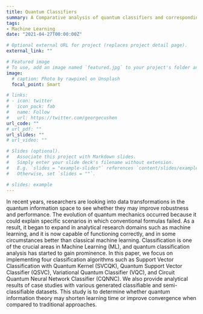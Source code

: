 ```yaml
---
title: Quantum Classifiers
summary: A Comparative analysis of quantum classifiers and corresponding classical classifiers.
tags:
- Machine Learning
date: "2021-04-27T00:00:00Z"

# Optional external URL for project (replaces project detail page).
external_link: ""

# Featured image
# To use, add an image named `featured.jpg` to your project's folder and keep this below section for caption. However, caption is optional. 
image:
  # caption: Photo by rawpixel on Unsplash
  focal_point: Smart

# links:
# - icon: twitter
#   icon_pack: fab
#   name: Follow
#   url: https://twitter.com/georgecushen
url_code: ""
# url_pdf: ""
url_slides: ""
# url_video: ""

# Slides (optional).
#   Associate this project with Markdown slides.
#   Simply enter your slide deck's filename without extension.
#   E.g. `slides = "example-slides"` references `content/slides/example-slides.md`.
#   Otherwise, set `slides = ""`.

# slides: example
---
```


In recent years, researchers are looking into data transformations in the quantum information space to see whether they may improve robustness and performance. The evolution of quantum mechanics occurred because it could explain specific scenarios in which conventional formulas failed. As a result, it began to expand in analytical research domains such as machine learning, and it is now capable of functioning correctly, and in some circumstances better than classical machine learning. Classification is one of the crucial areas in Machine Learning (ML), and quantum classification analysis has started to gain prominence. In this paper, we focus on implementing four classification algorithms such as Support Vector Classification with Quantum Kernel (SVCQK), Quantum Support Vector Classifier (QSVC), Variational Quantum Classifier (VQC), and Circuit Quantum Neural Network Classifier (CQNNC). We also provide analytical results of case studies with various generated classifiable and semi-classifiable datasets. This study is to determine whether quantum information theory may shorten learning time or improve convergence when compared to traditional approaches.